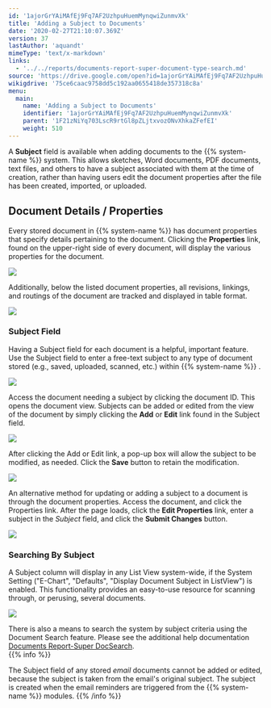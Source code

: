 ```yaml
---
id: '1ajorGrYAiMAfEj9Fq7AF2UzhpuHuemMynqwiZunmvXk'
title: 'Adding a Subject to Documents'
date: '2020-02-27T21:10:07.369Z'
version: 37
lastAuthor: 'aquandt'
mimeType: 'text/x-markdown'
links:
  - '../../reports/documents-report-super-document-type-search.md'
source: 'https://drive.google.com/open?id=1ajorGrYAiMAfEj9Fq7AF2UzhpuHuemMynqwiZunmvXk'
wikigdrive: '75ce6caac9758dd5c192aa0655418de357318c8a'
menu:
  main:
    name: 'Adding a Subject to Documents'
    identifier: '1ajorGrYAiMAfEj9Fq7AF2UzhpuHuemMynqwiZunmvXk'
    parent: '1F21zNiYq703LscR9rtGl8pZLjtxvozONvXhkaZFefEI'
    weight: 510
---
```

A **Subject** field is available when adding documents to the {{% system-name %}} system. This allows sketches, Word documents, PDF documents, text files, and others to have a subject associated with them at the time of creation, rather than having users edit the document properties after the file has been created, imported, or uploaded.
  
## Document Details / Properties  
  
Every stored document in {{% system-name %}} has document properties that specify details pertaining to the document. Clicking the **Properties** link, found on the upper-right side of every document, will display the various properties for the document.
  
![](../adding-a-subject-to-documents.assets/0371fd936c5eb6928bfe0b5768d41c08.png)  

Additionally, below the listed document properties, all revisions, linkings, and routings of the document are tracked and displayed in table format.
  
![](../adding-a-subject-to-documents.assets/a2b639a686e87d8e62f16115aa807001.png)  

  
### Subject Field  
  
Having a Subject field for each document is a helpful, important feature. Use the Subject field to enter a free-text subject to any type of document stored (e.g., saved, uploaded, scanned, etc.) within {{% system-name %}} .
  
![](../adding-a-subject-to-documents.assets/e799d1742b326332510204ca723418c8.png)  

Access the document needing a subject by clicking the document ID. This opens the document view. Subjects can be added or edited from the view of the document by simply clicking the **Add** or **Edit** link found in the Subject field.
  
![](../adding-a-subject-to-documents.assets/fa16fdc2c33694ab6edcbb110396d9dd.png)  

After clicking the Add or Edit link, a pop-up box will allow the subject to be modified, as needed. Click the **Save** button to retain the modification.
  
![](../adding-a-subject-to-documents.assets/bbf5f02c84677511cc368be03a1ad343.png)  

An alternative method for updating or adding a subject to a document is through the document properties. Access the document, and click the Properties link. After the page loads, click the **Edit Properties** link, enter a subject in the *Subject* field, and click the **Submit Changes** button.
  
![](../adding-a-subject-to-documents.assets/d6d3bda0649acbc28539c1f692355bb2.png)  

  
### Searching By Subject  
  
A Subject column will display in any List View system-wide, if the System Setting ("E-Chart", "Defaults", "Display Document Subject in ListView") is enabled. This functionality provides an easy-to-use resource for scanning through, or perusing, several documents.
  
![](../adding-a-subject-to-documents.assets/e799d1742b326332510204ca723418c8.png)  

There is also a means to search the system by subject criteria using the Document Search feature. Please see the additional help documentation [Documents Report-Super DocSearch](../../reports/documents-report-super-document-type-search.md).  
{{% info %}}

The Subject field of any stored *email* documents cannot be added or edited, because the subject is taken from the email's original subject. The subject is created when the email reminders are triggered from the {{% system-name %}} modules.
{{% /info %}}
